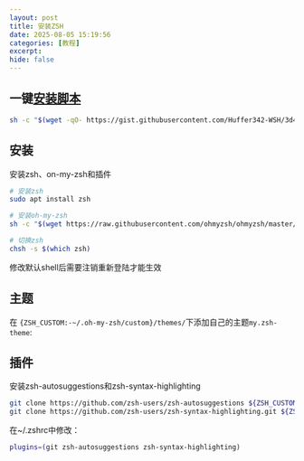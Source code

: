 ```yaml
---
layout: post
title: 安装ZSH
date: 2025-08-05 15:19:56
categories: [教程]
excerpt:
hide: false
---
```


## 一键[安装脚本](https://gist.githubusercontent.com/Huffer342-WSH/3d42fcb5ebbedcf2d47fe3dfea033739/raw/install-zsh.sh)
```sh
sh -c "$(wget -qO- https://gist.githubusercontent.com/Huffer342-WSH/3d42fcb5ebbedcf2d47fe3dfea033739/raw/install-zsh.sh)"
```

## 安装

安装zsh、on-my-zsh和插件

```sh
# 安装zsh
sudo apt install zsh

# 安装oh-my-zsh
sh -c "$(wget https://raw.githubusercontent.com/ohmyzsh/ohmyzsh/master/tools/install.sh -O -)"

# 切换zsh
chsh -s $(which zsh)
```

修改默认shell后需要注销重新登陆才能生效

## 主题

在 `{ZSH_CUSTOM:-~/.oh-my-zsh/custom}/themes/`下添加自己的主题`my.zsh-theme`:

<CodeBlockFromUrl url="https://gist.githubusercontent.com/Huffer342-WSH/452c50b3172bf5857927e76626b5af06/raw/my.zsh-theme" title="my.zsh-theme" />

## 插件

安装zsh-autosuggestions和zsh-syntax-highlighting

```sh
git clone https://github.com/zsh-users/zsh-autosuggestions ${ZSH_CUSTOM:-~/.oh-my-zsh/custom}/plugins/zsh-autosuggestions
git clone https://github.com/zsh-users/zsh-syntax-highlighting.git ${ZSH_CUSTOM:-~/.oh-my-zsh/custom}/plugins/zsh-syntax-highlighting
```

在~/.zshrc中修改：

```sh
plugins=(git zsh-autosuggestions zsh-syntax-highlighting)
```
